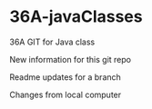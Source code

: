 # 36A-javaClasses
36A GIT for Java class

New information for this git repo

Readme updates for a branch 

Changes from local computer


